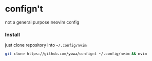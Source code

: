 # confign't

not a general purpose neovim config


### Install
just clone repository into `~/.config/nvim`

```bash
git clone https://github.com/ywwa/confignt ~/.config/nvim && nvim
```
